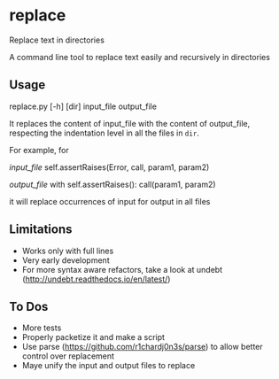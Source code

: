 # replace

Replace text in directories

A command line tool to replace text easily and recursively in directories


Usage
-----
replace.py [-h] [dir] input_file output_file

It replaces the content of input_file with the content of output_file, 
respecting the indentation level in all the files in `dir`.

For example, for

*input_file*
self.assertRaises(Error, call, param1, param2)

*output_file*
with self.assertRaises():
    call(param1, param2)

it will replace occurrences of input for output in all files


Limitations
-----------
- Works only with full lines
- Very early development
- For more syntax aware refactors, take a look at undebt (http://undebt.readthedocs.io/en/latest/)

To Dos
------
- More tests
- Properly packetize it and make a script
- Use parse (https://github.com/r1chardj0n3s/parse) to allow better control
over replacement
- Maye unify the input and output files to replace
